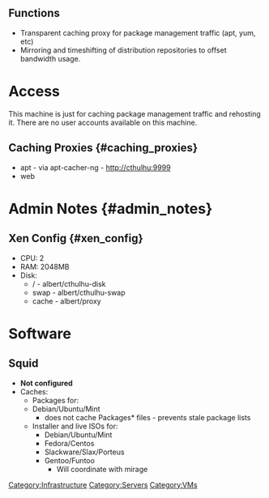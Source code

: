 ## Functions

-   Transparent caching proxy for package management traffic (apt, yum,
    etc)
-   Mirroring and timeshifting of distribution repositories to offset
    bandwidth usage.

# Access

This machine is just for caching package management traffic and
rehosting it. There are no user accounts available on this machine.

## Caching Proxies {#caching_proxies}

-   apt - via apt-cacher-ng - <http://cthulhu:9999>
-   web

# Admin Notes {#admin_notes}

## Xen Config {#xen_config}

-   CPU: 2
-   RAM: 2048MB
-   Disk:
    -   / - albert/cthulhu-disk
    -   swap - albert/cthulhu-swap
    -   cache - albert/proxy

# Software

## Squid

-   **Not configured**
-   Caches:
    -   Packages for:
    -   Debian/Ubuntu/Mint
        -   does not cache Packages\* files - prevents stale package
            lists
    -   Installer and live ISOs for:
        -   Debian/Ubuntu/Mint
        -   Fedora/Centos
        -   Slackware/Slax/Porteus
        -   Gentoo/Funtoo
            -   Will coordinate with mirage

[Category:Infrastructure](Category:Infrastructure)
[Category:Servers](Category:Servers)
[Category:VMs](Category:VMs)
